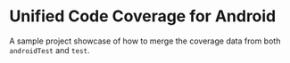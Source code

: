 # Unified Code Coverage for Android

A sample project showcase of how to merge the coverage data from both `androidTest` and `test`.
